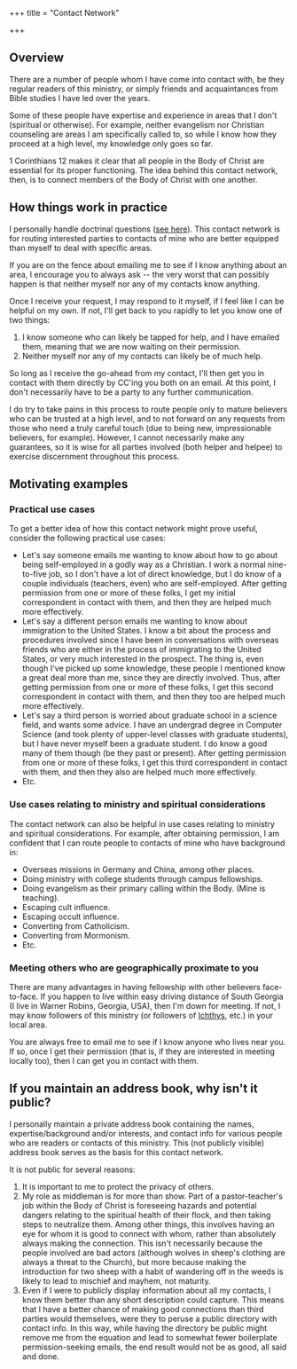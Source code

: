 +++
title = "Contact Network"

+++

## Overview

There are a number of people whom I have come into contact with, be they regular readers of this ministry, or simply friends and acquaintances from Bible studies I have led over the years.

Some of these people have expertise and experience in areas that I don't (spiritual or otherwise). For example, neither evangelism nor Christian counseling are areas I am specifically called to, so while I know how they proceed at a high level, my knowledge only goes so far.

1 Corinthians 12 makes it clear that all people in the Body of Christ are essential for its proper functioning. The idea behind this contact network, then, is to connect members of the Body of Christ with one another.

## How things work in practice

I personally handle doctrinal questions ([see here](https://www.bibledocs.org/#contact)). This contact network is for routing interested parties to contacts of mine who are better equipped than myself to deal with specific areas.

If you are on the fence about emailing me to see if I know anything about an area, I encourage you to always ask -- the very worst that can possibly happen is that neither myself nor any of my contacts know anything.

Once I receive your request, I may respond to it myself, if I feel like I can be helpful on my own. If not, I'll get back to you rapidly to let you know one of two things:

1. I know someone who can likely be tapped for help, and I have emailed them, meaning that we are now waiting on their permission.
2. Neither myself nor any of my contacts can likely be of much help.

So long as I receive the go-ahead from my contact, I'll then get you in contact with them directly by CC'ing you both on an email. At this point, I don't necessarily have to be a party to any further communication.

I do try to take pains in this process to route people only to mature believers who can be trusted at a high level, and to not forward on any requests from those who need a truly careful touch (due to being new, impressionable believers, for example). However, I cannot necessarily make any guarantees, so it is wise for all parties involved (both helper and helpee) to exercise discernment throughout this process.

## Motivating examples

### Practical use cases

To get a better idea of how this contact network might prove useful, consider the following practical use cases:

- Let's say someone emails me wanting to know about how to go about being self-employed in a godly way as a Christian. I work a normal nine-to-five job, so I don't have a lot of direct knowledge, but I do know of a couple individuals (teachers, even) who are self-employed. After getting permission from one or more of these folks, I get my initial correspondent in contact with them, and then they are helped much more effectively.
- Let's say a different person emails me wanting to know about immigration to the United States. I know a bit about the process and procedures involved since I have been in conversations with overseas friends who are either in the process of immigrating to the United States, or very much interested in the prospect. The thing is, even though I've picked up some knowledge, these people I mentioned know a great deal more than me, since they are directly involved. Thus, after getting permission from one or more of these folks, I get this second correspondent in contact with them, and then they too are helped much more effectively.
- Let's say a third person is worried about graduate school in a science field, and wants some advice. I have an undergrad degree in Computer Science (and took plenty of upper-level classes with graduate students), but I have never myself been a graduate student. I do know a good many of them though (be they past or present). After getting permission from one or more of these folks, I get this third correspondent in contact with them, and then they also are helped much more effectively.
- Etc.

### Use cases relating to ministry and spiritual considerations

The contact network can also be helpful in use cases relating to ministry and spiritual considerations. For example, after obtaining permission, I am confident that I can route people to contacts of mine who have background in:

* Overseas missions in Germany and China, among other places.
* Doing ministry with college students through campus fellowships.
* Doing evangelism as their primary calling within the Body. (Mine is teaching).
* Escaping cult influence.
* Escaping occult influence.
* Converting from Catholicism.
* Converting from Mormonism.
* Etc.

### Meeting others who are geographically proximate to you

There are many advantages in having fellowship with other believers face-to-face. If you happen to live within easy driving distance of South Georgia (I live in Warner Robins, Georgia, USA), then I'm down for meeting. If not, I may know followers of this ministry (or followers of [Ichthys](https://ichthys.com/), etc.) in your local area.

You are always free to email me to see if I know anyone who lives near you. If so, once I get their permission (that is, if they are interested in meeting locally too), then I can get you in contact with them.

## If you maintain an address book, why isn't it public?

I personally maintain a private address book containing the names, expertise/background and/or interests, and contact info for various people who are readers or contacts of this ministry. This (not publicly visible) address book serves as the basis for this contact network.

It is not public for several reasons:

1. It is important to me to protect the privacy of others.
2. My role as middleman is for more than show. Part of a pastor-teacher's job within the Body of Christ is foreseeing hazards and potential dangers relating to the spiritual health of their flock, and then taking steps to neutralize them. Among other things, this involves having an eye for whom it is good to connect with whom, rather than absolutely always making the connection. This isn't necessarily because the people involved are bad actors (although wolves in sheep's clothing are always a threat to the Church), but more because making the introduction for two sheep with a habit of wandering off in the weeds is likely to lead to mischief and mayhem, not maturity.
3. Even if I were to publicly display information about all my contacts, I know them better than any short description could capture. This means that I have a better chance of making good connections than third parties would themselves, were they to peruse a public directory with contact info. In this way, while having the directory be public might remove me from the equation and lead to somewhat fewer boilerplate permission-seeking emails, the end result would not be as good, all said and done.